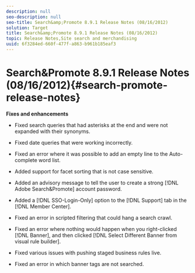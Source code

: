 ```yaml
---
description: null
seo-description: null
seo-title: Search&amp;Promote 8.9.1 Release Notes (08/16/2012)
solution: Target
title: Search&amp;Promote 8.9.1 Release Notes (08/16/2012)
topic: Release Notes,Site search and merchandising
uuid: 6f3284ed-660f-477f-a863-b961b185eaf3
---
```


# Search&amp;Promote 8.9.1 Release Notes (08/16/2012){#search-promote-release-notes}

 **Fixes and enhancements**

* Fixed search queries that had asterisks at the end and were not expanded with their synonyms. 
* Fixed date queries that were working incorrectly. 
* Fixed an error where it was possible to add an empty line to the Auto-complete word list. 
* Added support for facet sorting that is not case sensitive. 
* Added an advisory message to tell the user to create a strong [!DNL Adobe Search&amp;Promote] account password. 
* Added a [!DNL SSO-Login-Only] option to the [!DNL Support] tab in the [!DNL Member Center]. 

* Fixed an error in scripted filtering that could hang a search crawl. 
* Fixed an error where nothing would happen when you right-clicked [!DNL Banner], and then clicked [!DNL Select Different Banner from visual rule builder]. 

* Fixed various issues with pushing staged business rules live. 
* Fixed an error in which banner tags are not searched.

